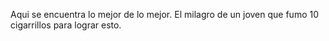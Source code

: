 Aqui se encuentra lo mejor de lo mejor. El milagro de un joven que fumo 10 cigarrillos para lograr esto.
